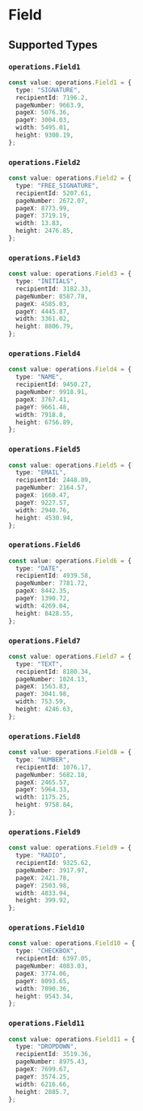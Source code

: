 # Field


## Supported Types

### `operations.Field1`

```typescript
const value: operations.Field1 = {
  type: "SIGNATURE",
  recipientId: 7196.2,
  pageNumber: 9663.9,
  pageX: 5076.36,
  pageY: 3004.03,
  width: 5495.01,
  height: 9308.19,
};
```

### `operations.Field2`

```typescript
const value: operations.Field2 = {
  type: "FREE_SIGNATURE",
  recipientId: 5207.61,
  pageNumber: 2672.07,
  pageX: 8773.99,
  pageY: 3719.19,
  width: 13.83,
  height: 2476.85,
};
```

### `operations.Field3`

```typescript
const value: operations.Field3 = {
  type: "INITIALS",
  recipientId: 3182.33,
  pageNumber: 8587.78,
  pageX: 4585.03,
  pageY: 4445.87,
  width: 3361.02,
  height: 8806.79,
};
```

### `operations.Field4`

```typescript
const value: operations.Field4 = {
  type: "NAME",
  recipientId: 9450.27,
  pageNumber: 9918.91,
  pageX: 3767.41,
  pageY: 9661.48,
  width: 7918.8,
  height: 6756.89,
};
```

### `operations.Field5`

```typescript
const value: operations.Field5 = {
  type: "EMAIL",
  recipientId: 2448.89,
  pageNumber: 2164.57,
  pageX: 1660.47,
  pageY: 9227.57,
  width: 2940.76,
  height: 4530.94,
};
```

### `operations.Field6`

```typescript
const value: operations.Field6 = {
  type: "DATE",
  recipientId: 4939.58,
  pageNumber: 7781.72,
  pageX: 8442.35,
  pageY: 1390.72,
  width: 4269.04,
  height: 8428.55,
};
```

### `operations.Field7`

```typescript
const value: operations.Field7 = {
  type: "TEXT",
  recipientId: 8180.34,
  pageNumber: 1024.13,
  pageX: 1563.83,
  pageY: 3041.98,
  width: 753.59,
  height: 4246.63,
};
```

### `operations.Field8`

```typescript
const value: operations.Field8 = {
  type: "NUMBER",
  recipientId: 1076.17,
  pageNumber: 5682.18,
  pageX: 2465.57,
  pageY: 5964.33,
  width: 1175.25,
  height: 9758.84,
};
```

### `operations.Field9`

```typescript
const value: operations.Field9 = {
  type: "RADIO",
  recipientId: 9325.62,
  pageNumber: 3917.97,
  pageX: 2421.78,
  pageY: 2503.98,
  width: 4833.94,
  height: 399.92,
};
```

### `operations.Field10`

```typescript
const value: operations.Field10 = {
  type: "CHECKBOX",
  recipientId: 6397.05,
  pageNumber: 4083.03,
  pageX: 3774.06,
  pageY: 8093.65,
  width: 7090.36,
  height: 9543.34,
};
```

### `operations.Field11`

```typescript
const value: operations.Field11 = {
  type: "DROPDOWN",
  recipientId: 3519.36,
  pageNumber: 8975.43,
  pageX: 7699.67,
  pageY: 3574.25,
  width: 6216.66,
  height: 2885.7,
};
```

